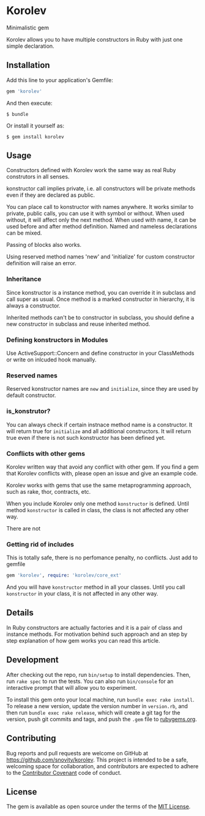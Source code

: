 # Korolev

Minimalistic gem

Korolev allows you to have multiple constructors in Ruby with just one
simple declaration.

## Installation

Add this line to your application's Gemfile:

```ruby
gem 'korolev'
```

And then execute:

    $ bundle

Or install it yourself as:

    $ gem install korolev

## Usage

Constructors defined with Korolev work the same way as real Ruby 
construtors in all senses.
 
konstructor call implies private, i.e. all constructors will be private methods even if they
are declared as public.

You can place call to konstructor with names anywhere. It works similar to private, 
public calls, you can use it with symbol or without.
When used without, it will affect only the next method. When used with name, 
it can be used before and after method definition. Named and nameless declarations can be mixed.

Passing of blocks also works.

Using reserved method names 'new' and 'initialize' for custom constructor definition will raise an error.

### Inheritance

Since konstructor is a instance method, you can override it in subclass and call super as usual. Once method is
a marked constructor in hierarchy, it is always a constructor.

Inherited methods can't be to constructor in subclass, you should define a new constructor in subclass
and reuse inherited method.

### Defining konstructors in Modules

Use ActiveSupport::Concern and define constructor in your ClassMethods or write on inlcuded hook manually.

### Reserved names
Reserved konstructor names are `new` and `initialize`, since they are used by default constructor.

### is_konstrutor?

You can always check if certain instnace method name is a constructor. It will return true for `initialize` and
all additional constructors. It will return true even if there is not such konstructor has been defined yet.

### Conflicts with other gems

Korolev written way that avoid any conflict with other gem. If you find a gem that Korolev conflicts with, please
open an issue and give an example code.

Korolev works with gems that use the same metaprogramming approach, such as rake, thor, contracts, etc.

When you include Korolev only one method `konstructor` is defined. 
Until method `konstructor` is called in class, the class is not affected any other way.
  
There are not 
  
### Getting rid of includes
  
This is totally safe, there is no perfomance penalty, no conflicts. Just add to gemfile
```ruby
gem 'korolev', require: 'korolev/core_ext'
```
And you will have `konstructor` method in all your classes. Until you
call `konstructor` in your class, it is not affected in any other way. 

## Details

In Ruby constructors are actually factories and it is a pair of class and instance methods. For motivation 
behind such approach and an step by step explanation of how gem works you can read this article.

## Development

After checking out the repo, run `bin/setup` to install dependencies. Then, run `rake spec` to run the tests. You can also run `bin/console` for an interactive prompt that will allow you to experiment.

To install this gem onto your local machine, run `bundle exec rake install`. To release a new version, update the version number in `version.rb`, and then run `bundle exec rake release`, which will create a git tag for the version, push git commits and tags, and push the `.gem` file to [rubygems.org](https://rubygems.org).

## Contributing

Bug reports and pull requests are welcome on GitHub at https://github.com/snovity/korolev. This project is intended to be a safe, welcoming space for collaboration, and contributors are expected to adhere to the [Contributor Covenant](http://contributor-covenant.org) code of conduct.


## License

The gem is available as open source under the terms of the [MIT License](http://opensource.org/licenses/MIT).

